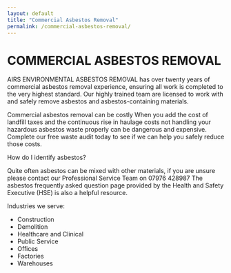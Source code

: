 ```yaml
---
layout: default
title: "Commercial Asbestos Removal"
permalink: /commercial-asbestos-removal/
---
```


# COMMERCIAL ASBESTOS REMOVAL
AIRS ENVIRONMENTAL ASBESTOS REMOVAL has over twenty years of commercial asbestos removal experience, ensuring all work is completed to the very highest standard. Our highly trained team are licensed to work with and safely remove asbestos and asbestos-containing materials.

Commercial asbestos removal can be costly
When you add the cost of landfill taxes and the continuous rise in haulage costs not handling your hazardous asbestos waste properly can be dangerous and expensive. Complete our free waste audit today to see if we can help you safely reduce those costs.

How do I identify asbestos?

Quite often asbestos can be mixed with other materials, if you are unsure please contact our Professional Service Team on 07976 428987 The asbestos frequently asked question page provided by the Health and Safety Executive (HSE) is also a helpful resource.

Industries we serve:
- Construction
- Demolition
- Healthcare and Clinical
- Public Service
- Offices
- Factories
- Warehouses